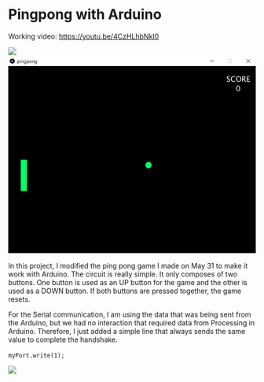 # Pingpong with Arduino
Working video: https://youtu.be/4CzHLhbNkI0

![](project.jpg)
![](game.jpg)

In this project, I modified the ping pong game I made on May 31 to make it work with Arduino. The circuit is really simple. It only composes of two buttons.
One button is used as an UP button for the game and the other is used as a DOWN button. If both buttons are pressed together, the game resets.

For the Serial communication, I am using the data that was being sent from the Arduino, but we had no interaction that required data from Processing in Arduino. Therefore, I just added a simple line that always sends the same value to complete the handshake.

```myPort.write(1);```

![](schematic.jpg)
